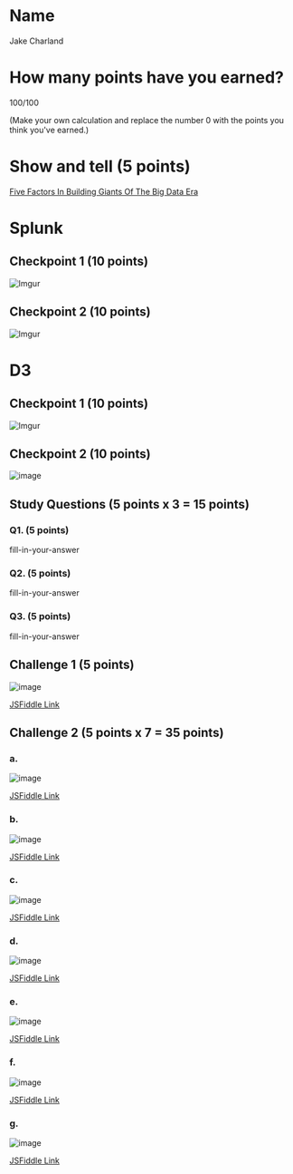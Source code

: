 # Name

Jake Charland

# How many points have you earned?

100/100

(Make your own calculation and replace the number 0 with the points you think you've earned.)

# Show and tell (5 points)

[Five Factors In Building Giants Of The Big Data Era](http://techcrunch.com/2014/08/30/five-factors-in-building-giants-of-the-big-data-era/)

# Splunk

## Checkpoint 1 (10 points)

![Imgur](http://i.imgur.com/E365b1K.png?1)

## Checkpoint 2 (10 points)

![Imgur](http://i.imgur.com/OocGS91.png?1)
# D3

## Checkpoint 1 (10 points)

![Imgur](http://i.imgur.com/21hqHY3.png?1)

## Checkpoint 2 (10 points)

![image](image.png?raw=true)

## Study Questions (5 points x 3 = 15 points)

### Q1. (5 points)

fill-in-your-answer

### Q2. (5 points)

fill-in-your-answer

### Q3. (5 points)

fill-in-your-answer


## Challenge 1 (5 points)

![image](image.png?raw=true)

[JSFiddle Link](http://jsfiddle.net/replace-this-path)

## Challenge 2 (5 points x 7 = 35 points)

### a. 

![image](image.png?raw=true)

[JSFiddle Link](http://jsfiddle.net/replace-this-path)

### b.

![image](image.png?raw=true)

[JSFiddle Link](http://jsfiddle.net/replace-this-path)

### c.

![image](image.png?raw=true)

[JSFiddle Link](http://jsfiddle.net/replace-this-path)

### d.

![image](image.png?raw=true)

[JSFiddle Link](http://jsfiddle.net/replace-this-path)

### e.

![image](image.png?raw=true)

[JSFiddle Link](http://jsfiddle.net/replace-this-path)

### f.

![image](image.png?raw=true)

[JSFiddle Link](http://jsfiddle.net/replace-this-path)


### g.

![image](image.png?raw=true)

[JSFiddle Link](http://jsfiddle.net/replace-this-path)
